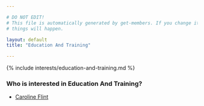 ```yaml
---

# DO NOT EDIT!
# This file is automatically generated by get-members. If you change it, bad
# things will happen.

layout: default
title: "Education And Training"

---
```


{% include interests/education-and-training.md %}

### Who is interested in Education And Training?


* [Caroline Flint](members/caroline-flint.html)
